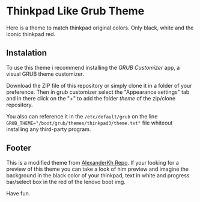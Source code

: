 # Thinkpad Like Grub Theme
Here is a theme to match thinkpad original colors. Only black, white and the iconic thinkpad red.

## Instalation
To use this theme i recommend installing the *GRUB Customizer* app, a visual GRUB theme customizer.

Download the ZIP file of this repository or simply clone it in a folder of your preference. Then in grub customizer select the "Appearance settings" tab and in there click on the "+" to add the folder *theme* of the zip/clone repository.

You also can reference it in the ```/etc/default/grub``` on the line ```GRUB_THEME="/boot/grub/themes/thinkpad3/theme.txt"``` file whiteout installing any third-party program.

## Footer
This is a modified theme from [AlexanderKh Repo](https://github.com/AlexanderKh/lenovo-thinkpad-efi-grub-theme). If your looking for a preview of this theme you can take a look of him preview and imagine the background in the black color of your thinkpad, text in white and progress bar/select box in the red of the lenovo boot img.

Have fun. 